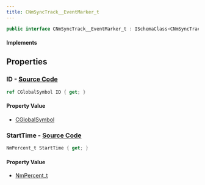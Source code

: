 ```yaml
---
title: CNmSyncTrack__EventMarker_t
---
```


```csharp
public interface CNmSyncTrack__EventMarker_t : ISchemaClass<CNmSyncTrack__EventMarker_t>, ISchemaField, ISchemaClass, INativeHandle
```

#### Implements

## Properties

### **ID** - [Source Code](https://github.com/swiftly-solution/swiftlys2/blob/main/managed/src/SwiftlyS2.Generated/Schemas/Interfaces/CNmSyncTrack__EventMarker_t.cs#L18)

```csharp
ref CGlobalSymbol ID { get; }
```

#### Property Value

- [CGlobalSymbol](/docs/api/shared/natives/cglobalsymbol)

### **StartTime** - [Source Code](https://github.com/swiftly-solution/swiftlys2/blob/main/managed/src/SwiftlyS2.Generated/Schemas/Interfaces/CNmSyncTrack__EventMarker_t.cs#L16)

```csharp
NmPercent_t StartTime { get; }
```

#### Property Value

- [NmPercent_t](/docs/api/shared/schemadefinitions/nmpercent_t)

